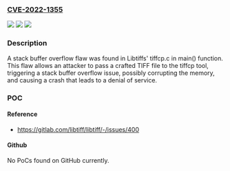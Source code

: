 ### [CVE-2022-1355](https://cve.mitre.org/cgi-bin/cvename.cgi?name=CVE-2022-1355)
![](https://img.shields.io/static/v1?label=Product&message=libtiff&color=blue)
![](https://img.shields.io/static/v1?label=Version&message=n%2Fa&color=blue)
![](https://img.shields.io/static/v1?label=Vulnerability&message=CWE-121%20-%20Stack-based%20Buffer%20Overflow.&color=brighgreen)

### Description

A stack buffer overflow flaw was found in Libtiffs' tiffcp.c in main() function. This flaw allows an attacker to pass a crafted TIFF file to the tiffcp tool, triggering a stack buffer overflow issue, possibly corrupting the memory, and causing a crash that leads to a denial of service.

### POC

#### Reference
- https://gitlab.com/libtiff/libtiff/-/issues/400

#### Github
No PoCs found on GitHub currently.

